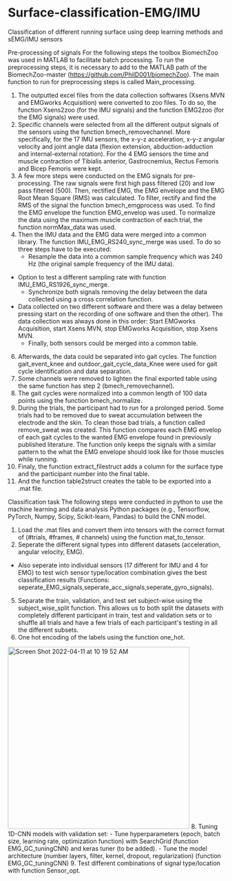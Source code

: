 # Surface-classification-EMG/IMU
Classification of different running surface using deep learning methods and sEMG/IMU sensors

Pre-processing of signals
For the following steps the toolbox BiomechZoo was used in MATLAB to facilitate batch processing. To run the preprocessing steps, it is necessary to add to the MATLAB path of the BiomechZoo-master (https://github.com/PhilD001/biomechZoo).
The main function to run for preprocessing steps is called Main_processing.
1. The outputted excel files from the data collection softwares (Xsens MVN and EMGworks Acquisition) were converted to zoo files. To do so, the function Xsens2zoo (for the IMU signals) and the function EMG2zoo (for the EMG signals) were used.
2. Specific channels were selected from all the different output signals of the sensors using the function bmech_removechannel. More specifically, for the 17 IMU sensors, the x-y-z acceleration, x-y-z angular velocity and joint angle data (flexion extension, abduction-adduction and internal-external rotation). For the 4 EMG sensors the time and muscle contraction of Tibialis anterior, Gastrocnemius, Rectus Femoris and Bicep Femoris were kept.
4. A few more steps were conducted on the EMG signals for pre-processing. The raw signals were first high pass filtered (20) and low pass filtered (500). Then, rectified EMG, the EMG envelope and the EMG Root Mean Square (RMS) was calculated. To filter, rectify and find the RMS of the signal the function bmech_emgprocess was used. To find the EMG envelope the function EMG_envelop was used. To normalize the data using the maximum muscle contraction of each trial, the function normMax_data was used.
5. Then the IMU data and the EMG data were merged into a common library. The function IMU_EMG_RS240_sync_merge was used. To do so three steps have to be executed:
    - Resample the data into a common sample frequency which was 240 Hz (the original sample frequency of the IMU data).
* Option to test a different sampling rate with function IMU_EMG_RS1926_sync_merge.
    - Synchronize both signals removing the delay between the data collected using a cross correlation function.
* Data collected on two different software and there was a delay between pressing start on the recording of one software and then the other). The data collection was always done in this order: Start EMGworks Acquisition, start Xsens MVN, stop EMGworks Acquisition, stop Xsens MVN.
    - Finally, both sensors could be merged into a common table.
6. Afterwards, the data could be separated into gait cycles. The function gait_event_knee and outdoor_gait_cycle_data_Knee were used for gait cycle identification and data separation.
7. Some channels were removed to lighten the final exported table using the same function has step 2 (bmech_removechannel).
8. The gait cycles were normalized into a common length of 100 data points using the function bmech_normalize.
9. During the trials, the participant had to run for a prolonged period. Some trials had to be removed due to sweat accumulation between the electrode and the skin. To clean those bad trials, a function called remove_sweat was created. This function compares each EMG envelop of each gait cycles to the wanted EMG envelope found in previously published literature. The function only keeps the signals with a similar pattern to the what the EMG envelope should look like for those muscles while running.
10. Finaly, the function extract_filestruct adds a column for the surface type and the participant number into the final table.
11. And the function table2struct creates the table to be exported into a .mat file.


Classification task
The following steps were conducted in python to use the machine learning and data analysis Python packages (e.g., Tensorflow, PyTorch, Numpy, Scipy, Scikit-learn, Pandas) to build the CNN model.
1. Load the .mat files and convert them into tensors with the correct format of (#trials, #frames, # channels) using the function mat_to_tensor.
3. Seperate the different signal types into different datasets (acceleration, angular velocity, EMG).
* Also seperate into individual sensors (17 different for IMU and 4 for EMG) to test wich sensor type/location combination gives the best classification results (Functions: seperate_EMG_signals,seperate_acc_signals,seperate_gyro_signals). 
5. Separate the train, validation, and test set subject-wise using the subject_wise_split function. This allows us to both split the datasets with completely different participant in train, test and validation sets or to shuffle all trials and have a few trials of each participant's testing in all the different subsets.
6. One hot encoding of the labels using the function one_hot.
<img width="422" alt="Screen Shot 2022-04-11 at 10 19 52 AM" src="https://user-images.githubusercontent.com/83525182/162760371-224654a8-820f-4df9-8fff-452ae476f16d.png">
8. Tuning 1D-CNN models with validation set:
  - Tune hyperparameters (epoch, batch size, learning rate, optimization function) with SearchGrid (function EMG_GC_tuningCNN) and keras tuner (to be added). 
  - Tune the model architecture (number layers, filter, kernel, dropout, regularization) (function EMG_GC_tuningCNN)
9. Test different combinations of signal type/location with function Sensor_opt.


